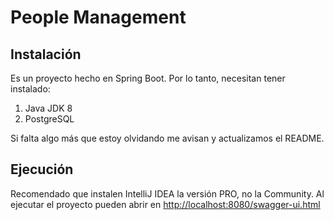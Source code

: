 # People Management

## Instalación
Es un proyecto hecho en Spring Boot. Por lo tanto, necesitan tener instalado:
1. Java JDK 8
2. PostgreSQL

Si falta algo más que estoy olvidando me avisan y actualizamos el README.

## Ejecución
Recomendado que instalen IntelliJ IDEA la versión PRO, no la Community.
Al ejecutar el proyecto pueden abrir en [http://localhost:8080/swagger-ui.html](http://localhost:8080/swagger-ui.html)
